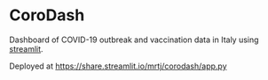 # CoroDash

Dashboard of COVID-19 outbreak and vaccination data in Italy using [streamlit](https://streamlit.io).

Deployed at https://share.streamlit.io/mrtj/corodash/app.py
